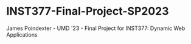 # INST377-Final-Project-SP2023
James Poindexter - UMD '23 - Final Project for INST377: Dynamic Web Applications
